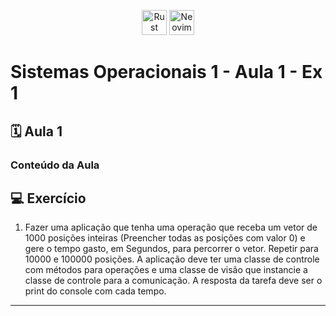 <p align="center">
  
  <img src="https://cdn.jsdelivr.net/gh/devicons/devicon/icons/rust/rust-original.svg" alt="Rust Icon" height="40" width="40">
  <img src="https://cdn.jsdelivr.net/gh/devicons/devicon/icons/neovim/neovim-original.svg" alt="Neovim Icon" height="40" width="40">
</p>

# Sistemas Operacionais 1 - Aula 1 - Ex 1

## 🗓️ Aula 1

### Conteúdo da Aula

## 💻 Exercício

1. Fazer uma aplicação que tenha uma operação que receba um vetor de 1000 posições inteiras (Preencher todas as posições com valor 0) e gere o tempo gasto, em Segundos, para percorrer o vetor. Repetir para 10000 e 100000 posições. A aplicação deve ter uma classe de controle com métodos para operações e uma classe de visão que instancie a classe de controle para a comunicação. A resposta da tarefa deve ser o print do console com cada tempo.
---


